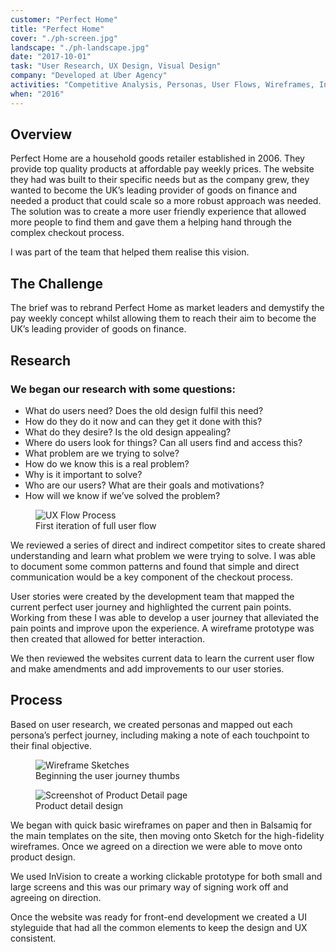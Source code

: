 ```yaml
---
customer: "Perfect Home"
title: "Perfect Home"
cover: "./ph-screen.jpg"
landscape: "./ph-landscape.jpg"
date: "2017-10-01"
task: "User Research, UX Design, Visual Design"
company: "Developed at Uber Agency"
activities: "Competitive Analysis, Personas, User Flows, Wireframes, Interface, Prototype, Style Guide"
when: "2016"
---
```


## Overview
Perfect Home are a household goods retailer established in 2006. They provide top quality products at affordable pay weekly prices. The website they had was built to their specific needs but as the company grew, they wanted to become the UK’s leading provider of goods on finance and needed a product that could scale so a more robust approach was needed.
The solution was to create a more user friendly experience that allowed more people to find them and gave them a helping hand through the complex checkout process.

I was part of the team that helped them realise this vision.

## The Challenge
The brief was to rebrand Perfect Home as market leaders and demystify the pay weekly concept whilst allowing them to reach their aim to become the UK’s leading provider of goods on finance.

## Research
### We began our research with some questions:

* What do users need? Does the old design fulfil this need?
* How do they do it now and can they get it done with this?
* What do they desire? Is the old design appealing?
* Where do users look for things? Can all users find and access this?
* What problem are we trying to solve?
* How do we know this is a real problem?
* Why is it important to solve?
* Who are our users? What are their goals and motivations?
* How will we know if we’ve solved the problem?

<figure class="figure">
  <img src="./ph-uxflow.png" alt="UX Flow Process">
  <figcaption>First iteration of full user flow</figcaption>
</figure>

We reviewed a series of direct and indirect competitor sites to create shared understanding and learn what problem we were trying to solve. I was able to document some common patterns and found that simple and direct communication would be a key component of the checkout process.

User stories were created by the development team that mapped the current perfect user journey and highlighted the current pain points. Working from these I was able to develop a user journey that alleviated the pain points and improve upon the experience. A wireframe prototype was then created that allowed for better interaction.

We then reviewed the websites current data to learn the current user flow and make amendments and add improvements to our user stories.

## Process
Based on user research, we created personas and mapped out each persona’s perfect journey, including making a note of each touchpoint to their final objective.

<section class="figure-container">

  <figure class="figure figure__double">
    <img src="./ph-thumb.jpg" alt="Wireframe Sketches">
    <figcaption>Beginning the user journey thumbs</figcaption>
  </figure>

  <figure class="figure figure__double">
    <img src="./ph-product-detail.jpg" alt="Screenshot of Product Detail page">
    <figcaption>Product detail design</figcaption>
  </figure>

</section>

We began with quick basic wireframes on paper and then in Balsamiq for the main templates on the site, then moving onto
Sketch for the high-fidelity wireframes. Once we agreed on a direction we were able to move onto product design.

We used InVision to create a working clickable prototype for both small and large screens and this was our primary way of signing work off and agreeing on direction.

Once the website was ready for front-end development we created a UI styleguide that had all the common elements to keep the design and UX consistent.
